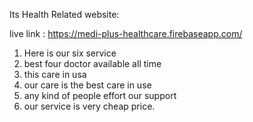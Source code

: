 Its Health Related website:

live link : https://medi-plus-healthcare.firebaseapp.com/

1. Here is our six service
2. best four doctor available all time
3. this care in usa
4. our care is the best care in use 
5. any kind of people effort our support
6. our service is very cheap price.